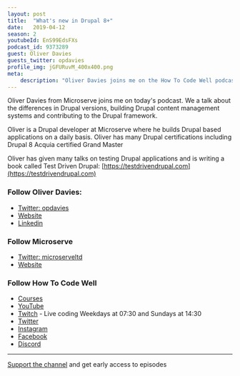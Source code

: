 ```yaml
---
layout: post
title:  "What's new in Drupal 8+"
date:   2019-04-12
season: 2
youtubeId: EnS99EdsFXs
podcast_id: 9373289
guest: Oliver Davies
guests_twitter: opdavies
profile_img: jGFURuvM_400x400.png
meta:
    description: "Oliver Davies joins me on the How To Code Well podcast to discuss the Drupal PHP framework"
---
```


Oliver Davies from Microserve joins me on today's podcast. We a talk about the differences in Drupal versions, building Drupal content management systems and contributing to the Drupal framework.

Oliver is a Drupal developer at Microserve where he builds Drupal based applications on a daily basis. Oliver has many Drupal certifications including Drupal 8 Acquia certified Grand Master

Oliver has given many talks on testing Drupal applications and is writing a book called Test Driven Drupal:
[https://testdrivendrupal.com](https://testdrivendrupal.com)

### Follow Oliver Davies:
- [Twitter: opdavies](https://twitter.com/opdavies) 
- [Website](https://www.oliverdavies.uk)
- [Linkedin](https://www.linkedin.com/in/opdavies)

### Follow Microserve
- [Twitter: microserveltd](https://twitter.com/microserveltd) 
- [Website](https://microserve.io) 

### Follow How To Code Well
- [Courses](http://howtocodewell.net)
- [YouTube](http://youtube.com/howtocodewell)
- [Twitch](http://twitch.tv/howtocodewell) - Live coding Weekdays at 07:30 and Sundays at 14:30
- [Twitter](https://twitter.com/howtocodewell)
- [Instagram](http://instagram.com/howtocodewell/)
- [Facebook](http://facebook.com/howtocodewell/)
- [Discord](http://howtocodewell.net/discord)

-------------------------------

[Support the channel](https://www.patreon.com/howToCodeWell) and get early access to episodes